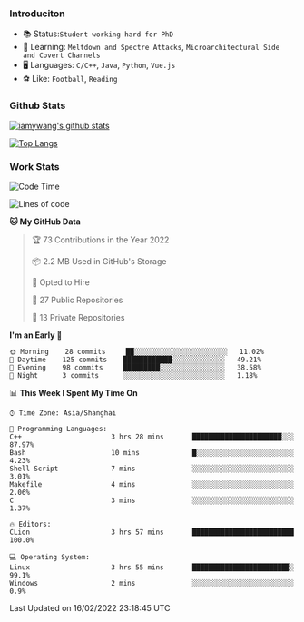 ### Introduciton

- 📚 Status:`Student working hard for PhD`
- 🔎 Learning: `Meltdown and Spectre Attacks`, `Microarchitectural Side and Covert Channels`
- 🖥️ Languages: `C/C++`, `Java`, `Python`, `Vue.js`
- ⚽ Like: `Football`, `Reading`

### Github Stats

[![iamywang's github stats](https://github-readme-stats.vercel.app/api?username=iamywang&count_private=true&show_icons=true)]()

[![Top Langs](https://github-readme-stats.vercel.app/api/top-langs/?username=iamywang&layout=compact)]()

### Work Stats

<!--START_SECTION:waka-->
![Code Time](http://img.shields.io/badge/Code%20Time-103%20hrs%202%20mins-blue)

![Lines of code](https://img.shields.io/badge/From%20Hello%20World%20I%27ve%20Written-534%20Thousand%20lines%20of%20code-blue)

**🐱 My GitHub Data** 

> 🏆 73 Contributions in the Year 2022
 > 
> 📦 2.2 MB Used in GitHub's Storage 
 > 
> 💼 Opted to Hire
 > 
> 📜 27 Public Repositories 
 > 
> 🔑 13 Private Repositories  
 > 
**I'm an Early 🐤** 

```text
🌞 Morning    28 commits     ██░░░░░░░░░░░░░░░░░░░░░░░   11.02% 
🌆 Daytime    125 commits    ████████████░░░░░░░░░░░░░   49.21% 
🌃 Evening    98 commits     █████████░░░░░░░░░░░░░░░░   38.58% 
🌙 Night      3 commits      ░░░░░░░░░░░░░░░░░░░░░░░░░   1.18%

```


📊 **This Week I Spent My Time On** 

```text
⌚︎ Time Zone: Asia/Shanghai

💬 Programming Languages: 
C++                      3 hrs 28 mins       ██████████████████████░░░   87.97% 
Bash                     10 mins             █░░░░░░░░░░░░░░░░░░░░░░░░   4.23% 
Shell Script             7 mins              ░░░░░░░░░░░░░░░░░░░░░░░░░   3.01% 
Makefile                 4 mins              ░░░░░░░░░░░░░░░░░░░░░░░░░   2.06% 
C                        3 mins              ░░░░░░░░░░░░░░░░░░░░░░░░░   1.37%

🔥 Editors: 
CLion                    3 hrs 57 mins       █████████████████████████   100.0%

💻 Operating System: 
Linux                    3 hrs 55 mins       ████████████████████████░   99.1% 
Windows                  2 mins              ░░░░░░░░░░░░░░░░░░░░░░░░░   0.9%

```


 Last Updated on 16/02/2022 23:18:45 UTC
<!--END_SECTION:waka-->
